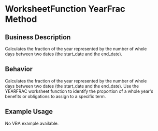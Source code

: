 # WorksheetFunction YearFrac Method

## Business Description
Calculates the fraction of the year represented by the number of whole days between two dates (the start_date and the end_date).

## Behavior
Calculates the fraction of the year represented by the number of whole days between two dates (the start_date and the end_date). Use the YEARFRAC worksheet function to identify the proportion of a whole year's benefits or obligations to assign to a specific term.

## Example Usage
No VBA example available.